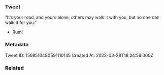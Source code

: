 ### Tweet
"It’s your road, and yours alone, others may walk it with you, but no one can walk it for you."

- Rumi

### Metadata
Tweet ID: 1508510480591110145
Created At: 2022-03-28T18:24:59.000Z

### Related

